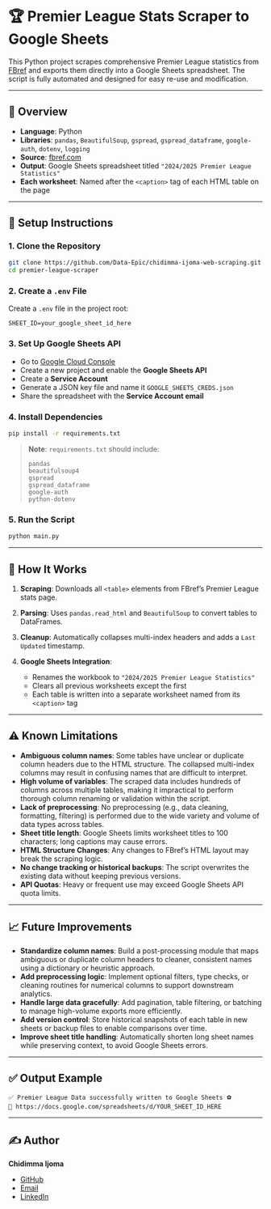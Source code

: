 # 🏆 Premier League Stats Scraper to Google Sheets

This Python project scrapes comprehensive Premier League statistics from [FBref](https://fbref.com/en/comps/9/Premier-League-Stats) and exports them directly into a Google Sheets spreadsheet. The script is fully automated and designed for easy re-use and modification.

---

## 📄 Overview

* **Language**: Python
* **Libraries**: `pandas`, `BeautifulSoup`, `gspread`, `gspread_dataframe`, `google-auth`, `dotenv`, `logging`
* **Source**: [fbref.com](https://fbref.com/en/comps/9/Premier-League-Stats)
* **Output**: Google Sheets spreadsheet titled `"2024/2025 Premier League Statistics"`
* **Each worksheet**: Named after the `<caption>` tag of each HTML table on the page

---

## 🚀 Setup Instructions

### 1. Clone the Repository

```bash
git clone https://github.com/Data-Epic/chidimma-ijoma-web-scraping.git
cd premier-league-scraper
```

### 2. Create a `.env` File

Create a `.env` file in the project root:

```env
SHEET_ID=your_google_sheet_id_here
```

### 3. Set Up Google Sheets API

* Go to [Google Cloud Console](https://console.cloud.google.com/)
* Create a new project and enable the **Google Sheets API**
* Create a **Service Account**
* Generate a JSON key file and name it `GOOGLE_SHEETS_CREDS.json`
* Share the spreadsheet with the **Service Account email**

### 4. Install Dependencies

```bash
pip install -r requirements.txt
```

> **Note**: `requirements.txt` should include:
>
> ```text
> pandas
> beautifulsoup4
> gspread
> gspread_dataframe
> google-auth
> python-dotenv
> ```

### 5. Run the Script

```bash
python main.py
```

---

## 🔧 How It Works

1. **Scraping**: Downloads all `<table>` elements from FBref’s Premier League stats page.
2. **Parsing**: Uses `pandas.read_html` and `BeautifulSoup` to convert tables to DataFrames.
3. **Cleanup**: Automatically collapses multi-index headers and adds a `Last Updated` timestamp.
4. **Google Sheets Integration**:

   * Renames the workbook to `"2024/2025 Premier League Statistics"`
   * Clears all previous worksheets except the first
   * Each table is written into a separate worksheet named from its `<caption>` tag

---

## ⚠️ Known Limitations

* **Ambiguous column names**: Some tables have unclear or duplicate column headers due to the HTML structure. The collapsed multi-index columns may result in confusing names that are difficult to interpret.
* **High volume of variables**: The scraped data includes hundreds of columns across multiple tables, making it impractical to perform thorough column renaming or validation within the script.
* **Lack of preprocessing**: No preprocessing (e.g., data cleaning, formatting, filtering) is performed due to the wide variety and volume of data types across tables.
* **Sheet title length**: Google Sheets limits worksheet titles to 100 characters; long captions may cause errors.
* **HTML Structure Changes**: Any changes to FBref’s HTML layout may break the scraping logic.
* **No change tracking or historical backups**: The script overwrites the existing data without keeping previous versions.
* **API Quotas**: Heavy or frequent use may exceed Google Sheets API quota limits.

---

## 📈 Future Improvements

* **Standardize column names**: Build a post-processing module that maps ambiguous or duplicate column headers to cleaner, consistent names using a dictionary or heuristic approach.
* **Add preprocessing logic**: Implement optional filters, type checks, or cleaning routines for numerical columns to support downstream analytics.
* **Handle large data gracefully**: Add pagination, table filtering, or batching to manage high-volume exports more efficiently.
* **Add version control**: Store historical snapshots of each table in new sheets or backup files to enable comparisons over time.
* **Improve sheet title handling**: Automatically shorten long sheet names while preserving context, to avoid Google Sheets errors.

---

## ✅ Output Example

```
✅ Premier League Data successfully written to Google Sheets ⚽
📄 https://docs.google.com/spreadsheets/d/YOUR_SHEET_ID_HERE
```

---

## ✍ Author
**Chidimma Ijoma**
- [GitHub](https://github.com/chidi-ijoma)
- [Email](mailto:nevusijoma@gmail.com)
- [LinkedIn](https://www.linkedin.com/in/chidimma-ijoma/)